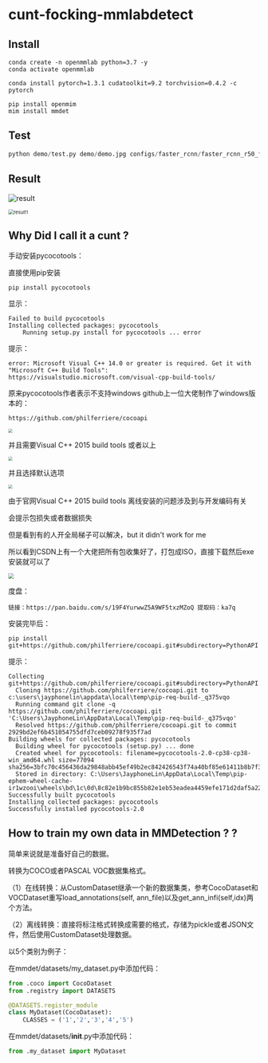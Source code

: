 # cunt-focking-mmlabdetect
## Install

```
conda create -n openmmlab python=3.7 -y
conda activate openmmlab
```

```
conda install pytorch=1.3.1 cudatoolkit=9.2 torchvision=0.4.2 -c pytorch
```

```
pip install openmim
mim install mmdet
```

## Test

```python
python demo/test.py demo/demo.jpg configs/faster_rcnn/faster_rcnn_r50_fpn_1x_coco.py checkpoints/faster_rcnn_r50_fpn_1x_coco_20200130-047c8118.pth
```

## Result

![result](./figs/result.jpg)

<img src="./figs/result1.jpg" alt="result1" style="zoom:67%;" />

## Why Did I call it a cunt ?

手动安装pycocotools：

直接使用pip安装

```
pip install pycocotools
```

显示：

```
Failed to build pycocotools
Installing collected packages: pycocotools
    Running setup.py install for pycocotools ... error
```

提示：

```
error: Microsoft Visual C++ 14.0 or greater is required. Get it with "Microsoft C++ Build Tools": https://visualstudio.microsoft.com/visual-cpp-build-tools/
```

原来pycocotools作者表示不支持windows
github上一位大佬制作了windows版本的：

```
https://github.com/philferriere/cocoapi
```

<img src=".\figs\image-20220106191534448.png" style="zoom:50%;" />

并且需要Visual C++ 2015 build tools 或者以上

<img src=".\figs\image-20220106191618625.png" style="zoom:50%;" />

并且选择默认选项

<img src=".\figs\image-20220106191737895.png" style="zoom:50%;" />

由于官网Visual C++ 2015 build tools 离线安装的问题涉及到与开发编码有关

会提示包损失或者数据损失

但是看到有的人开全局梯子可以解决，but it didn't work for me

所以看到CSDN上有一个大佬把所有包收集好了，打包成ISO，直接下载然后exe安装就可以了

<img src=".\figs\image-20220106191920947.png" style="zoom: 67%;" />

度盘：

```
链接：https://pan.baidu.com/s/19F4YurwwZ5A9WF5txzMZoQ 提取码：ka7q
```

安装完毕后：

```
pip install git+https://github.com/philferriere/cocoapi.git#subdirectory=PythonAPI
```

提示：

```
Collecting git+https://github.com/philferriere/cocoapi.git#subdirectory=PythonAPI
  Cloning https://github.com/philferriere/cocoapi.git to c:\users\jayphonelin\appdata\local\temp\pip-req-build-_q375vqo
  Running command git clone -q https://github.com/philferriere/cocoapi.git 'C:\Users\JayphoneLin\AppData\Local\Temp\pip-req-build-_q375vqo'
  Resolved https://github.com/philferriere/cocoapi.git to commit 2929bd2ef6b451054755dfd7ceb09278f935f7ad
Building wheels for collected packages: pycocotools
  Building wheel for pycocotools (setup.py) ... done
  Created wheel for pycocotools: filename=pycocotools-2.0-cp38-cp38-win_amd64.whl size=77094 sha256=3bfc70c456436da29848abb45ef49b2ec842426543f74a40bf85e61411b8b7f3
  Stored in directory: C:\Users\JayphoneLin\AppData\Local\Temp\pip-ephem-wheel-cache-ir1wzooi\wheels\bd\1c\0d\8c82e1b9bc855b82e1eb53eadea4459efe171d2daf5a222701
Successfully built pycocotools
Installing collected packages: pycocotools
Successfully installed pycocotools-2.0
```



## How to train my own data in MMDetection  ? ?

简单来说就是准备好自己的数据。

转换为COCO或者PASCAL VOC数据集格式。

（1）在线转换：从CustomDataset继承一个新的数据集类，参考CocoDataset和VOCDataset重写load_annotations(self, ann_file)以及get_ann_infi(self,idx)两个方法。

（2）离线转换：直接将标注格式转换成需要的格式，存储为pickle或者JSON文件，然后使用CustomDataset处理数据。

以5个类别为例子：

在mmdet/datasets/my_dataset.py中添加代码：

```python
from .coco import CocoDataset
from .registry import DATASETS

@DATASETS.register_module
class MyDataset(CocoDataset):
    CLASSES = ('1','2','3','4','5')
```

在mmdet/datasets/__init__.py中添加代码：

```python
from .my_dataset import MyDataset
```

